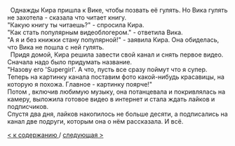 &ensp;Однажды Кира пришла к Вике, чтобы позвать её гулять. Но Вика гулять не захотела - сказала что читает книгу. </br>
"Какую книгу ты читаешь?" - спросила Кира. </br>
"Как стать популярным видеоблогером." - ответила Вика. </br>
"А я и без книжки стану популярной!" - заявила Кира. Она обиделась, что Вика не пошла с ней гулять. </br>
&ensp;Придя домой, Кира решила завести свой канал и снять первое видео. Сначала надо было придумать название. </br>
"Назову его 'Supergirl'. А что, пусть все сразу поймут что я супер. Теперь на картинку канала поставим фото какой-нибудь красавицы, на которую я похожа. Главное - картинку поярче!" </br>
Потом , включив любимую музыку, она потанцевала и покривлялась на камеру, выложила готовое видео в интернет и стала ждать лайков и подписчиков. </br>
Спустя два дня, лайков накопилось не больше десяти, а подписались на канал две подруги, которым она о нём рассказала. И всё.

[< к содержанию ](./index.md) / [следующая >](./Глава_2.md)